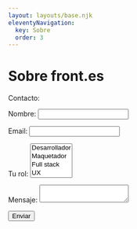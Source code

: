 ```yaml
---
layout: layouts/base.njk
eleventyNavigation:
  key: Sobre
  order: 3
---
```

# Sobre front.es


Contacto:
<form name="contact" method="POST" data-netlify="true">
  <p>
    <label>Nombre: <input type="text" name="name" /></label>
  </p>
  <p>
    <label>Email: <input type="email" name="email" /></label>
  </p>
  <p>
    <label>Tu rol: <select name="role[]" multiple>
      <option value="desarrollador">Desarrollador</option>
      <option value="maquetador">Maquetador</option>
			<option value="fullstack">Full stack</option>
			<option value="ux">UX</option>
    </select></label>
  </p>
  <p>
    <label>Mensaje: <textarea name="message"></textarea></label>
  </p>
  <p>
    <button type="submit">Enviar</button>
  </p>
</form>

